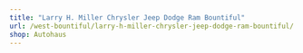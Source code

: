 ```yaml
---
title: "Larry H. Miller Chrysler Jeep Dodge Ram Bountiful"
url: /west-bountiful/larry-h-miller-chrysler-jeep-dodge-ram-bountiful/
shop: Autohaus
---
```

